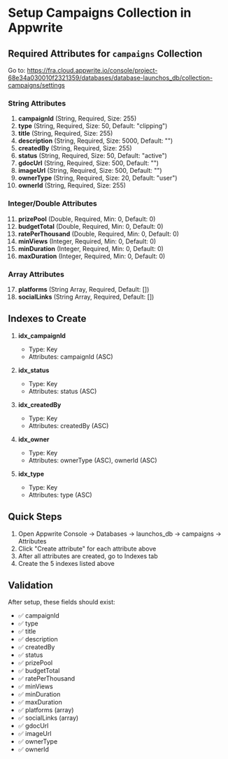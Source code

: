 # Setup Campaigns Collection in Appwrite

## Required Attributes for `campaigns` Collection

Go to: https://fra.cloud.appwrite.io/console/project-68e34a030010f2321359/databases/database-launchos_db/collection-campaigns/settings

### String Attributes
1. **campaignId** (String, Required, Size: 255)
2. **type** (String, Required, Size: 50, Default: "clipping")
3. **title** (String, Required, Size: 255)
4. **description** (String, Required, Size: 5000, Default: "")
5. **createdBy** (String, Required, Size: 255)
6. **status** (String, Required, Size: 50, Default: "active")
7. **gdocUrl** (String, Required, Size: 500, Default: "")
8. **imageUrl** (String, Required, Size: 500, Default: "")
9. **ownerType** (String, Required, Size: 20, Default: "user")
10. **ownerId** (String, Required, Size: 255)

### Integer/Double Attributes
11. **prizePool** (Double, Required, Min: 0, Default: 0)
12. **budgetTotal** (Double, Required, Min: 0, Default: 0)
13. **ratePerThousand** (Double, Required, Min: 0, Default: 0)
14. **minViews** (Integer, Required, Min: 0, Default: 0)
15. **minDuration** (Integer, Required, Min: 0, Default: 0)
16. **maxDuration** (Integer, Required, Min: 0, Default: 0)

### Array Attributes
17. **platforms** (String Array, Required, Default: [])
18. **socialLinks** (String Array, Required, Default: [])

## Indexes to Create

1. **idx_campaignId**
   - Type: Key
   - Attributes: campaignId (ASC)

2. **idx_status**
   - Type: Key
   - Attributes: status (ASC)

3. **idx_createdBy**
   - Type: Key
   - Attributes: createdBy (ASC)

4. **idx_owner**
   - Type: Key
   - Attributes: ownerType (ASC), ownerId (ASC)

5. **idx_type**
   - Type: Key
   - Attributes: type (ASC)

## Quick Steps

1. Open Appwrite Console → Databases → launchos_db → campaigns → Attributes
2. Click "Create attribute" for each attribute above
3. After all attributes are created, go to Indexes tab
4. Create the 5 indexes listed above

## Validation

After setup, these fields should exist:
- ✅ campaignId
- ✅ type
- ✅ title
- ✅ description
- ✅ createdBy
- ✅ status
- ✅ prizePool
- ✅ budgetTotal
- ✅ ratePerThousand
- ✅ minViews
- ✅ minDuration
- ✅ maxDuration
- ✅ platforms (array)
- ✅ socialLinks (array)
- ✅ gdocUrl
- ✅ imageUrl
- ✅ ownerType
- ✅ ownerId